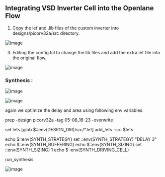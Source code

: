 
## Integrating VSD Inverter Cell into the Openlane Flow 


1. Copy the lef and .lib files of the custom inverter into designs/picorv32a/src directory.


![image](https://github.com/user-attachments/assets/d45d5cfa-f341-42d1-a27b-2171fe33ab36)



3. Editing the config.tcl to change the lib files and add the extra lef file into the original flow.

![image](https://github.com/user-attachments/assets/599df242-6712-4b4d-b6c8-b61069620b1f)


### Synthesis : 


![image](https://github.com/user-attachments/assets/076cbb8f-24fd-4c48-adfc-3e19b6cb6aa5)


![image](https://github.com/user-attachments/assets/76806820-1cc1-42da-b7f8-f0d1005bdade)



again we optimize the delay and area using following env variables: 

prep -design picorv32a -tag 05-08_16-23 -overwrite

set lefs [glob $::env(DESIGN_DIR)/src/*.lef]
add_lefs -src $lefs

echo $::env(SYNTH_STRATEGY)
set ::env(SYNTH_STRATEGY) "DELAY 3"
echo $::env(SYNTH_BUFFERING)
echo $::env(SYNTH_SIZING)
set ::env(SYNTH_SIZING) 1
echo $::env(SYNTH_DRIVING_CELL)

run_synthesis

![image](https://github.com/user-attachments/assets/d6c6d997-efdc-46e8-ae3f-63762da4a75f)
